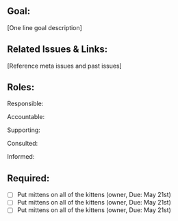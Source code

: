 ## Goal:
[One line goal description]

## Related Issues & Links:
[Reference meta issues and past issues]

## Roles:

Responsible:

Accountable:

Supporting:

Consulted:

Informed:

## Required:
- [ ] Put mittens on all of the kittens (owner, Due: May 21st)
- [ ] Put mittens on all of the kittens (owner, Due: May 21st)
- [ ] Put mittens on all of the kittens (owner, Due: May 21st)
